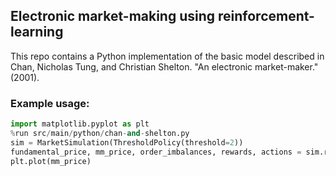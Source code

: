## Electronic market-making using reinforcement-learning

This repo contains a Python implementation of the basic model described in Chan, Nicholas Tung, and Christian Shelton.
"An electronic market-maker." (2001).

### Example usage:

~~~python
import matplotlib.pyplot as plt
%run src/main/python/chan-and-shelton.py
sim = MarketSimulation(ThresholdPolicy(threshold=2))
fundamental_price, mm_price, order_imbalances, rewards, actions = sim.run()
plt.plot(mm_price)
~~~